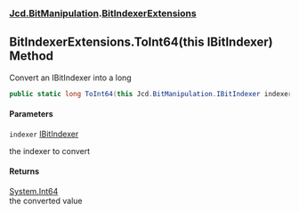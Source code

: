 ### [Jcd.BitManipulation](Jcd.BitManipulation.md 'Jcd.BitManipulation').[BitIndexerExtensions](Jcd.BitManipulation.BitIndexerExtensions.md 'Jcd.BitManipulation.BitIndexerExtensions')

## BitIndexerExtensions.ToInt64(this IBitIndexer) Method

Convert an IBitIndexer into a long

```csharp
public static long ToInt64(this Jcd.BitManipulation.IBitIndexer indexer);
```

#### Parameters

<a name='Jcd.BitManipulation.BitIndexerExtensions.ToInt64(thisJcd.BitManipulation.IBitIndexer).indexer'></a>

`indexer` [IBitIndexer](Jcd.BitManipulation.IBitIndexer.md 'Jcd.BitManipulation.IBitIndexer')

the indexer to convert

#### Returns

[System.Int64](https://docs.microsoft.com/en-us/dotnet/api/System.Int64 'System.Int64')  
the converted value